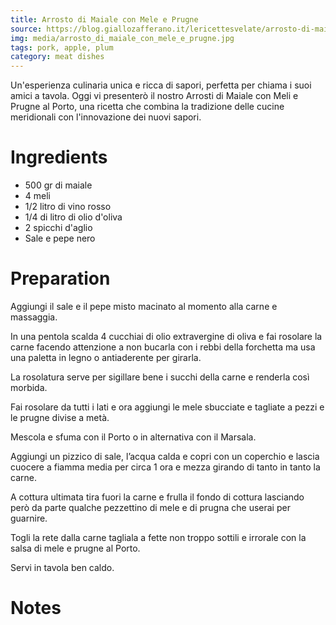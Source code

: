 ```yaml
---
title: Arrosto di Maiale con Mele e Prugne
source: https://blog.giallozafferano.it/lericettesvelate/arrosto-di-maiale-con-mele-e-prugne-al-porto/
img: media/arrosto_di_maiale_con_mele_e_prugne.jpg
tags: pork, apple, plum
category: meat dishes
---
```


Un'esperienza culinaria unica e ricca di sapori, perfetta per chiama i suoi amici a tavola. Oggi vi presenterò il nostro Arrosti di Maiale con Meli e Prugne al Porto, 
una ricetta che combina la tradizione delle cucine meridionali con l'innovazione dei nuovi sapori.

Ingredients
===========

*   500 gr di maiale
*   4 meli
*   1/2 litro di vino rosso
*   1/4 di litro di olio d'oliva
*   2 spicchi d'aglio
*   Sale e pepe nero


Preparation
===========

Aggiungi il sale e il pepe misto macinato al momento alla carne e massaggia.

In una pentola scalda 4 cucchiai di olio extravergine di oliva e fai rosolare 
la carne facendo attenzione a non bucarla con i rebbi della forchetta ma usa 
una paletta in legno o antiaderente per girarla.

La rosolatura serve per sigillare bene i succhi della carne e renderla così morbida.

Fai rosolare da tutti i lati e ora aggiungi le mele sbucciate e tagliate a pezzi e le prugne divise a metà.

Mescola e sfuma con il Porto o in alternativa con il Marsala.

Aggiungi un pizzico di sale, l’acqua calda e copri con un coperchio e lascia cuocere a fiamma media per circa 1 ora e mezza girando di tanto in tanto la carne.

A cottura ultimata tira fuori la carne e frulla il fondo di cottura lasciando però da parte qualche pezzettino di mele e di prugna che userai per guarnire.

Togli la rete dalla carne tagliala a fette non troppo sottili e irrorale con la salsa di mele e prugne al Porto.

Servi in tavola ben caldo.

Notes
=====
